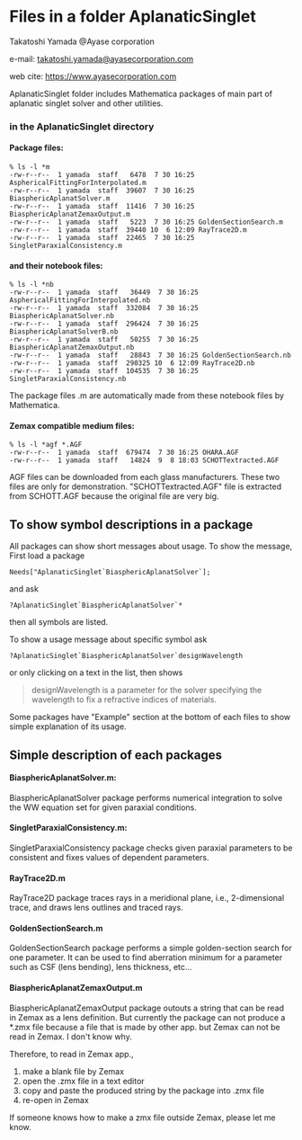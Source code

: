 # Files in a folder AplanaticSinglet

Takatoshi Yamada @Ayase corporation

e-mail: takatoshi.yamada@ayasecorporation.com

web cite: https://www.ayasecorporation.com

AplanaticSinglet folder includes Mathematica packages of main part of aplanatic singlet solver and other utilities.

### in the AplanaticSinglet directory

#### Package files:

```
% ls -l *m
-rw-r--r--  1 yamada  staff   6478  7 30 16:25 AsphericalFittingForInterpolated.m
-rw-r--r--  1 yamada  staff  39607  7 30 16:25 BiasphericAplanatSolver.m
-rw-r--r--  1 yamada  staff  11416  7 30 16:25 BiasphericAplanatZemaxOutput.m
-rw-r--r--  1 yamada  staff   5223  7 30 16:25 GoldenSectionSearch.m
-rw-r--r--  1 yamada  staff  39440 10  6 12:09 RayTrace2D.m
-rw-r--r--  1 yamada  staff  22465  7 30 16:25 SingletParaxialConsistency.m
```



#### and their notebook files:

```
% ls -l *nb
-rw-r--r--  1 yamada  staff   36449  7 30 16:25 AsphericalFittingForInterpolated.nb
-rw-r--r--  1 yamada  staff  332084  7 30 16:25 BiasphericAplanatSolver.nb
-rw-r--r--  1 yamada  staff  296424  7 30 16:25 BiasphericAplanatSolverB.nb
-rw-r--r--  1 yamada  staff   50255  7 30 16:25 BiasphericAplanatZemaxOutput.nb
-rw-r--r--  1 yamada  staff   28843  7 30 16:25 GoldenSectionSearch.nb
-rw-r--r--  1 yamada  staff  290325 10  6 12:09 RayTrace2D.nb
-rw-r--r--  1 yamada  staff  104535  7 30 16:25 SingletParaxialConsistency.nb
```

The package files .m are automatically made from these notebook files by Mathematica.

#### Zemax compatible medium files:

```
% ls -l *agf *.AGF
-rw-r--r--  1 yamada  staff  679474  7 30 16:25 OHARA.AGF
-rw-r--r--  1 yamada  staff   14824  9  8 18:03 SCHOTTextracted.AGF
```

AGF files can be downloaded from each glass manufacturers. These two files are only for demonstration. "SCHOTTextracted.AGF" file is extracted from SCHOTT.AGF because the original file are very big.

## To show symbol descriptions in a package

All packages can show short messages about usage. To show the message, First load a package

```
Needs["AplanaticSinglet`BiasphericAplanatSolver`];
```

and ask

```
?AplanaticSinglet`BiasphericAplanatSolver`*
```

then all symbols are listed.

To show a usage message about specific symbol ask

```
?AplanaticSinglet`BiasphericAplanatSolver`designWavelength
```

or only clicking on a text in the list, then shows

> designWavelength is a parameter for the solver specifying the wavelength to fix a refractive indices of materials.

Some packages have "Example" section at the bottom of each files to show simple explanation of its usage.

## Simple description of each packages

#### BiasphericAplanatSolver.m:

BiasphericAplanatSolver package performs numerical integration to solve the WW equation set for given paraxial conditions.

#### SingletParaxialConsistency.m:

SingletParaxialConsistency package checks given paraxial parameters to be consistent and fixes values of dependent parameters.

#### RayTrace2D.m

RayTrace2D package traces rays in a meridional plane, i.e., 2-dimensional trace, and draws lens outlines and traced rays.

#### GoldenSectionSearch.m

GoldenSectionSearch package performs a simple golden-section search for one parameter. It can be used to find aberration minimum for a parameter such as CSF (lens bending), lens thickness, etc...

#### BiasphericAplanatZemaxOutput.m

BiasphericAplanatZemaxOutput package outouts a string that can be read in Zemax as a lens definition. But currently the package can not produce a *.zmx file because a file that is made by other app. but Zemax can not be read in Zemax. I don't know why.

Therefore, to read in Zemax app.,

1. make a blank file by Zemax
2. open the .zmx file in a text editor
3. copy and paste the produced string by the package into .zmx file
4. re-open in Zemax

If someone knows how to make a zmx file outside Zemax, please let me know.